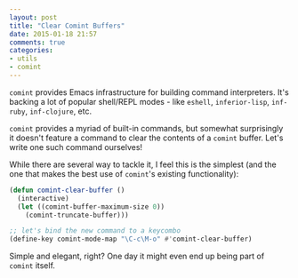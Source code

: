 ```yaml
---
layout: post
title: "Clear Comint Buffers"
date: 2015-01-18 21:57
comments: true
categories:
- utils
- comint
---
```


`comint` provides Emacs infrastructure for building command
interpreters. It's backing a lot of popular shell/REPL modes - like `eshell`,
`inferior-lisp`, `inf-ruby`, `inf-clojure`, etc.

`comint` provides a myriad of built-in commands, but somewhat surprisingly
it doesn't feature a command to clear the contents of a `comint` buffer.
Let's write one such command ourselves!

While there are several way to tackle it, I feel this is the simplest
(and the one that makes the best use of `comint`'s existing
functionality):

``` cl
(defun comint-clear-buffer ()
  (interactive)
  (let ((comint-buffer-maximum-size 0))
    (comint-truncate-buffer)))

;; let's bind the new command to a keycombo
(define-key comint-mode-map "\C-c\M-o" #'comint-clear-buffer)
``` 

Simple and elegant, right? One day it might even end up being part of `comint` itself.
